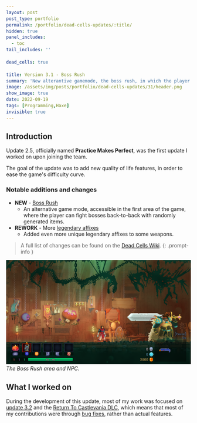 ```yaml
---
layout: post
post_type: portfolio
permalink: /portfolio/dead-cells-updates/:title/
hidden: true
panel_includes:
  - toc
tail_includes: ''

dead_cells: true

title: Version 3.1 - Boss Rush
summary: 'New alterantive gamemode, the boss rush, in which the player can fight bosses back-to-back.'
image: /assets/img/posts/portfolio/dead-cells-updates/31/header.png
show_image: true
date: 2022-09-19
tags: [Programming,Haxe]
invisible: true
---
```


## Introduction

Update 2.5, officially named **Practice Makes Perfect**, was the first update I worked on upon joining the team.

The goal of the update was to add new quality of life features, in order to ease the game's difficulty curve.

### Notable additions and changes

- **NEW** - [Boss Rush](https://deadcells.wiki.gg/wiki/Boss_Rush)
  - An alternative game mode, accessible in the first area of the game, where the player can fight bosses back-to-back with randomly generated items.
- **REWORK** - More [legendary affixes](https://deadcells.wiki.gg/wiki/Affixes#Legendary_affixes)
  - Added even more unique legendary affixes to some weapons.

> A full list of changes can be found on the [Dead Cells Wiki](https://deadcells.wiki.gg/wiki/Version_3.1).
{: .prompt-info }

![](/assets/img/posts/portfolio/dead-cells-updates/31/boss_rush_area.png)
_The Boss Rush area and NPC._

## What I worked on

During the development of this update, most of my work was focused on [update 3.2](/portfolio/dead-cells-updates/everyone-is-here-vol-2/) and the [Return To Castlevania DLC](/portfolio/dead-cells-updates/queen-and-the-sea/), which means that most of my contributions were through [bug fixes](https://deadcells.wiki.gg/wiki/Version_3.1#Bug_fixes), rather than actual features.